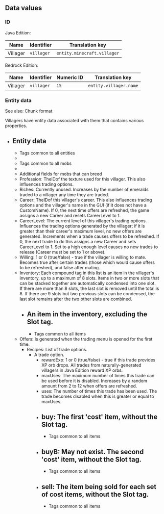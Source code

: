 ## Data values
### ID
Java Edition:

| Name     | Identifier | Translation key             |
|----------|------------|-----------------------------|
| Villager | `villager` | `entity.minecraft.villager` |

Bedrock Edition:

| Name     | Identifier | Numeric ID | Translation key        |
|----------|------------|------------|------------------------|
| Villager | `villager` | `15`       | `entity.villager.name` |

### Entity data
See also: Chunk format

Villagers have entity data associated with them that contains various properties.



- Entity data
	- 
	- Tags common to all entities
	- 
	- Tags common to all mobs
	- 
	- Additional fields for mobs that can breed
	- Profession: TheIDof the texture used for this villager. This also influences trading options.
	- Riches: Currently unused. Increases by the number of emeralds traded to a villager any time they are traded.
	- Career: TheIDof this villager's career. This also influences trading options and the villager's name in the GUI (if it does not have a CustomName). If 0, the next time offers are refreshed, the game assigns a new Career and resets CareerLevel to 1.
	- CareerLevel: The current level of this villager's trading options. Influences the trading options generated by the villager; if it is greater than their career's maximum level, no new offers are generated. Increments when a trade causes offers to be refreshed. If 0, the next trade to do this assigns a new Career and sets CareerLevel to 1. Set to a high enough level causes no new trades to release (Career must be set to 1 or above).
	- Willing: 1 or 0 (true/false) - true if the villager is willing to mate. Becomes true after certain trades (those which would cause offers to be refreshed), and false after mating.
	- Inventory: Each compound tag in this list is an item in the villager's inventory, up to a maximum of 8 slots. Items in two or more slots that can be stacked together are automatically condensed into one slot. If there are more than 8 slots, the last slot is removed until the total is 8. If there are 9 slots but two previous slots can be condensed, the last slot remains after the two other slots are combined.
		- An item in the inventory, excluding the Slot tag.
			- 
			- Tags common to all items
	- Offers: Is generated when the trading menu is opened for the first time.
		- Recipes: List of trade options.
			- A trade option.
				- rewardExp: 1 or 0 (true/false) - true if this trade provides XP orb drops. All trades from naturally-generated villagers in Java Edition reward XP orbs.
				- maxUses: The maximum number of times this trade can be used before it is disabled. Increases by a random amount from 2 to 12 when offers are refreshed.
				- uses: The number of times this trade has been used. The trade becomes disabled when this is greater or equal to maxUses.
				- buy: The first 'cost' item, without the Slot tag.
					- 
					- Tags common to all items
				- buyB: May not exist. The second 'cost' item, without the Slot tag.
					- 
					- Tags common to all items
				- sell: The item being sold for each set of cost items, without the Slot tag.
					- 
					- Tags common to all items


